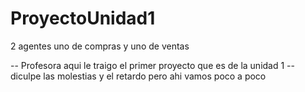 # ProyectoUnidad1
2 agentes uno de compras y uno de ventas

-- Profesora aqui le traigo el primer proyecto que es de la unidad 1
-- diculpe las molestias y el retardo pero ahi vamos poco a poco

